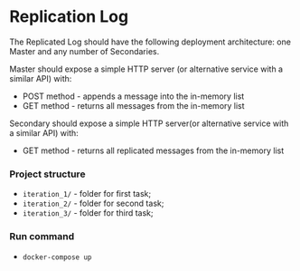# Replication Log

The Replicated Log should have the following deployment architecture: one Master and any number of Secondaries.

Master should expose a simple HTTP server (or alternative service with a similar API) with: 
- POST method - appends a message into the in-memory list
- GET method - returns all messages from the in-memory list

Secondary should expose a simple  HTTP server(or alternative service with a similar API)  with:
- GET method - returns all replicated messages from the in-memory list


### Project structure
 - `iteration_1/` - folder for first task;
 - `iteration_2/` - folder for second task;
 - `iteration_3/` - folder for third task;

### Run command
 - `docker-compose up`
